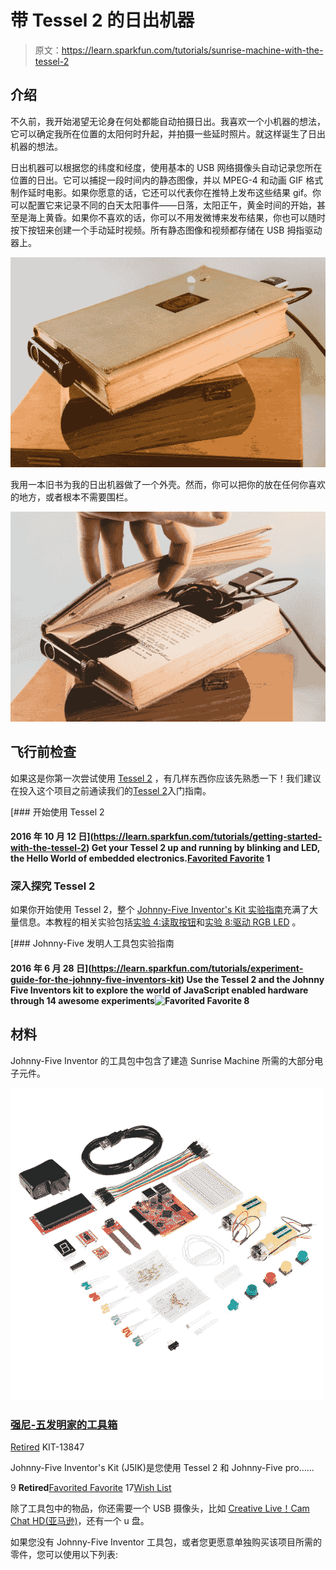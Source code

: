 # 带 Tessel 2 的日出机器

> 原文：<https://learn.sparkfun.com/tutorials/sunrise-machine-with-the-tessel-2>

## 介绍

不久前，我开始渴望无论身在何处都能自动拍摄日出。我喜欢一个小机器的想法，它可以确定我所在位置的太阳何时升起，并拍摄一些延时照片。就这样诞生了日出机器的想法。

日出机器可以根据您的纬度和经度，使用基本的 USB 网络摄像头自动记录您所在位置的日出。它可以捕捉一段时间内的静态图像，并以 MPEG-4 和动画 GIF 格式制作延时电影。如果你愿意的话，它还可以代表你在推特上发布这些结果 gif。你可以配置它来记录不同的白天太阳事件——日落，太阳正午，黄金时间的开始，甚至是海上黄昏。如果你不喜欢的话，你可以不用发微博来发布结果，你也可以随时按下按钮来创建一个手动延时视频。所有静态图像和视频都存储在 USB 拇指驱动器上。

[![The Sunrise Machine](img/ef4dcab4263dc1a714c07f15986b10fa.png)](https://cdn.sparkfun.com/assets/learn_tutorials/5/6/0/sunrise-machine.jpg)

我用一本旧书为我的日出机器做了一个外壳。然而，你可以把你的放在任何你喜欢的地方，或者根本不需要围栏。

[![The Sunrise Machine open](img/56eef910d8dcc39c5856129fa3fcf58f.png)](https://cdn.sparkfun.com/assets/learn_tutorials/5/6/0/sunrise-machine-inside.jpg)

## 飞行前检查

如果这是你第一次尝试使用 [Tessel 2](https://learn.sparkfun.com/tutorials/experiment-guide-for-the-johnny-five-inventors-kit/about-the-tessel-2) ，有几样东西你应该先熟悉一下！我们建议在投入这个项目之前通读我们的[Tessel 2](https://learn.sparkfun.com/tutorials/getting-started-with-the-tessel-2)入门指南。

[](https://learn.sparkfun.com/tutorials/getting-started-with-the-tessel-2) [### 开始使用 Tessel 2

#### 2016 年 10 月 12 日](https://learn.sparkfun.com/tutorials/getting-started-with-the-tessel-2) Get your Tessel 2 up and running by blinking and LED, the Hello World of embedded electronics.[Favorited Favorite](# "Add to favorites") 1

### 深入探究 Tessel 2

如果你开始使用 Tessel 2，整个 [Johnny-Five Inventor's Kit 实验指南](https://learn.sparkfun.com/tutorials/experiment-guide-for-the-johnny-five-inventors-kit)充满了大量信息。本教程的相关实验包括[实验 4:读取按钮](https://learn.sparkfun.com/tutorials/experiment-guide-for-the-johnny-five-inventors-kit/experiment-4-reading-a-push-button)和[实验 8:驱动 RGB LED](https://learn.sparkfun.com/tutorials/experiment-guide-for-the-johnny-five-inventors-kit/experiment-8-driving-an-rgb-led) 。

[](https://learn.sparkfun.com/tutorials/experiment-guide-for-the-johnny-five-inventors-kit) [### Johnny-Five 发明人工具包实验指南

#### 2016 年 6 月 28 日](https://learn.sparkfun.com/tutorials/experiment-guide-for-the-johnny-five-inventors-kit) Use the Tessel 2 and the Johnny Five Inventors kit to explore the world of JavaScript enabled hardware through 14 awesome experiments![Favorited Favorite](# "Add to favorites") 8

## 材料

Johnny-Five Inventor 的工具包中包含了建造 Sunrise Machine 所需的大部分电子元件。

[![Johnny-Five Inventor's Kit](img/a2cf43a3c7aca87d4052fe1d098204d2.png)](https://www.sparkfun.com/products/retired/13847) 

### [强尼-五发明家的工具箱](https://www.sparkfun.com/products/retired/13847)

[Retired](https://learn.sparkfun.com/static/bubbles/ "Retired") KIT-13847

Johnny-Five Inventor's Kit (J5IK)是您使用 Tessel 2 和 Johnny-Five pro……

9 **Retired**[Favorited Favorite](# "Add to favorites") 17[Wish List](# "Add to wish list")

除了工具包中的物品，你还需要一个 USB 摄像头，比如 [Creative Live！Cam Chat HD(亚马逊)](https://www.amazon.com/dp/B004431UBM/ref=pd_lpo_sbs_dp_ss_2?pf_rd_p=1944687662&pf_rd_s=lpo-top-stripe-1&pf_rd_t=201&pf_rd_i=B0092QJRPC&pf_rd_m=ATVPDKIKX0DER&pf_rd_r=6PXCKBP9WH670G3JXZ26)，还有一个 u 盘。

如果您没有 Johnny-Five Inventor 工具包，或者您更愿意单独购买该项目所需的零件，您可以使用以下列表: